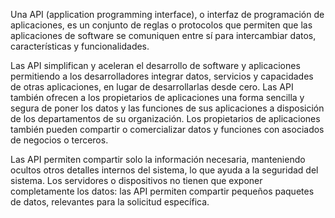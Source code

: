 Una API (application programming interface), o interfaz de programación de aplicaciones, es un conjunto de reglas o protocolos que permiten que las aplicaciones de software se comuniquen entre sí para intercambiar datos, características y funcionalidades.

Las API simplifican y aceleran el desarrollo de software y aplicaciones permitiendo a los desarrolladores integrar datos, servicios y capacidades de otras aplicaciones, en lugar de desarrollarlas desde cero. Las API también ofrecen a los propietarios de aplicaciones una forma sencilla y segura de poner los datos y las funciones de sus aplicaciones a disposición de los departamentos de su organización. Los propietarios de aplicaciones también pueden compartir o comercializar datos y funciones con asociados de negocios o terceros.

Las API permiten compartir solo la información necesaria, manteniendo ocultos otros detalles internos del sistema, lo que ayuda a la seguridad del sistema. Los servidores o dispositivos no tienen que exponer completamente los datos: las API permiten compartir pequeños paquetes de datos, relevantes para la solicitud específica.
